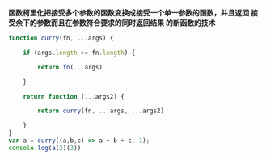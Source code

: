 **函数柯里化把接受多个参数的函数变换成接受一个单一参数的函数，并且返回 接受余下的参数而且在参数符合要求的同时返回结果 的新函数的技术**
```js 简化版
function curry(fn, ...args) {

    if (args.length >= fn.length) {

        return fn(...args)

    }

    return function (...args2) {

        return curry(fn, ...args, ...args2)

    }
}
var a = curry((a,b,c) => a + b + c, 1);
console.log(a(2)(3))
```